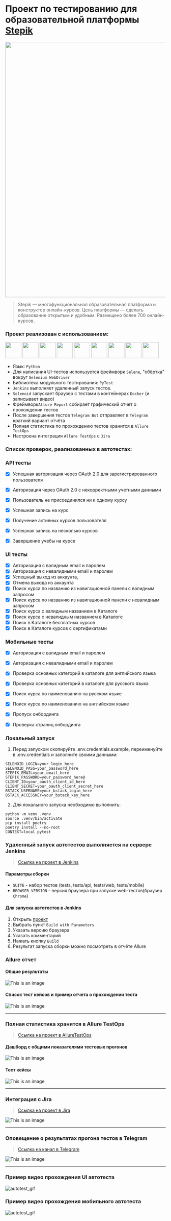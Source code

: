 # Проект по тестированию для образовательной платформы <a target="_blank" href="https://stepik.org/">Stepik</a>
<img src="https://raw.githubusercontent.com/balsis/media/refs/heads/main/stepik_autotest/screenshots/stepik_main_page.png" width="800"> 

> Stepik — многофункциональная образовательная платформа и конструктор
> онлайн-курсов. Цель платформы — сделать образование открытым и удобным.
> Размещено более 700 онлайн-курсов.

### Проект реализован с использованием:
<img src="https://raw.githubusercontent.com/balsis/media/refs/heads/main/stepik_autotest/icons/allure_report.png" width="50"> <img src="https://raw.githubusercontent.com/balsis/media/refs/heads/main/stepik_autotest/icons/allure_testops.png" width="50"> <img src="https://raw.githubusercontent.com/balsis/media/refs/heads/main/stepik_autotest/icons/jenkins.png" width="50"> <img src="https://raw.githubusercontent.com/balsis/media/refs/heads/main/stepik_autotest/icons/jira.png" width="50"> 
<img src="https://raw.githubusercontent.com/balsis/media/refs/heads/main/stepik_autotest/icons/pytest.png" width="50"> <img src="https://raw.githubusercontent.com/balsis/media/refs/heads/main/stepik_autotest/icons/selene.png" width="50"> <img src="https://raw.githubusercontent.com/balsis/media/refs/heads/main/stepik_autotest/icons/selenoid.png" width="50"> <img src="https://raw.githubusercontent.com/balsis/media/refs/heads/main/stepik_autotest/icons/tg.png" width="50"> <img src="https://raw.githubusercontent.com/balsis/media/refs/heads/main/stepik_autotest/icons/python-original.svg" width="50">

- Язык: `Python`
- Для написания UI-тестов используется фреймворк `Selene`, "обёртка" вокруг `Selenium WebDriver`
- Библиотека модульного тестирования: `PyTest`
- `Jenkins` выполняет удаленный запуск тестов.
- `Selenoid` запускает браузер с тестами в контейнерах `Docker` (и записывает видео)
- Фреймворк`Allure Report` собирает графический отчет о прохождении тестов
- После завершения тестов `Telegram Bot` отправляет в `Telegram` краткий вариант отчёта
- Полная статистика по прохождению тестов хранится в `Allure TestOps`
- Настроена интеграция `Allure TestOps` с `Jira`

### Список проверок, реализованных в автотестах:
### API тесты
- [x] Успешная авторизация через OAuth 2.0 для зарегистрированного пользователя
- [x] Авторизация через OAuth 2.0 с некорректными учетными данными
- [x] Пользователь не присоединился ни к одному курсу
- [x] Успешная запись на курс
- [x] Получение активных курсов пользователя
- [x] Успешная запись на несколько курсов
- [x] Завершение учебы на курсе


### UI тесты
- [x] Авторизация с валидным email и паролем
- [x] Авторизация с невалидными email и паролем
- [x] Успешный выход из аккаунта,
- [x] Отмена выхода из аккаунта
- [x] Поиск курса по названию из навигационной панели с валидным запросом
- [x] Поиск курса по названию из навигационной панели с невалидным запросом
- [x] Поиск курса с валидным названием в Каталоге
- [x] Поиск курса с невалидным названием в Каталоге
- [x] Поиск в Каталоге бесплатных курсов
- [x] Поиск в Каталоге курсов с сертификатами

### Мобильные тесты
- [x] Авторизация с валидным email и паролем
- [x] Авторизация с невалидными email и паролем
- [x] Проверка основных категорий в каталоге для английского языка
- [x] Проверка основных категорий в каталоге для русского языка
- [x] Поиск курса по наименованию на русском языке
- [x] Поиск курса по наименованию на английском языке
- [x] Пропуск онбординга
- [x] Проверка страниц онбординга


### Локальный запуск

1) Перед запуском cкопируйте .env.credentials.example, переименуйте в .env.credentials и заполните своими данными:
```
SELENOID_LOGIN=your_login_here
SELENOID_PASS=your_password_here
STEPIK_EMAIL=your_email_here
STEPIK_PASSWORD=your_password_here@
CLIENT_ID=your_oauth_client_id_here
CLIENT_SECRET=your_oauth_client_secret_here
BSTACK_USERNAME=your_bstack_login_here
BSTACK_ACCESSKEY=your_bstack_key_here
```

2) Для локального запуска необходимо выполнить:
```
python -m venv .venv
source .venv/bin/activate
pip install poetry 
poetry install --no-root
CONTEXT=local pytest
```

### Удаленный запуск автотестов выполняется на сервере Jenkins
> [Ссылка на проект в Jenkins](https://jenkins.autotests.cloud/job/018-artbalsis-stepik_autotests/)

#### Параметры сборки
- `SUITE` - набор тестов (tests, tests/api, tests/web, tests/mobile)
- `BROWSER_VERSION` - версия браузера при запуске web-тестов(браузер `Chrome`)

#### Для запуска автотестов в Jenkins

1. Открыть [проект](https://jenkins.autotests.cloud/job/018-artbalsis-stepik_autotests/)
2. Выбрать пункт `Build with Parameters`
3. Указать версию браузера
4. Указать комментарий
5. Нажать кнопку `Build`
6. Результат запуска сборки можно посмотреть в отчёте Allure

### Allure отчет

#### Общие результаты
![This is an image](https://raw.githubusercontent.com/balsis/media/refs/heads/main/stepik_autotest/screenshots/allure.png)
#### Список тест кейсов и пример отчета о прохождении теста
![This is an image](https://raw.githubusercontent.com/balsis/media/refs/heads/main/stepik_autotest/screenshots/allure_suites.png)

----
### Полная статистика хранится в Allure TestOps
> [Ссылка на проект в AllureTestOps](https://allure.autotests.cloud/project/4688/dashboards)

#### Дашборд с общими показателями тестовых прогонов

![This is an image](https://raw.githubusercontent.com/balsis/media/refs/heads/main/stepik_autotest/screenshots/allure_testops_dashboard.png)

#### Тест кейсы

![This is an image](https://raw.githubusercontent.com/balsis/media/refs/heads/main/stepik_autotest/screenshots/test_cases.png)

----

### Интеграция с Jira

> [Ссылка на проект в Jira](https://jira.autotests.cloud/browse/HOMEWORK-1427)

![This is an image](https://raw.githubusercontent.com/balsis/media/refs/heads/main/stepik_autotest/screenshots/jira_task.png)

----
### Оповещение о результатах прогона тестов в Telegram
> [Ссылка на канал в Telegram](https://t.me/qa_guru_allure_reports)

![This is an image](https://raw.githubusercontent.com/balsis/media/refs/heads/main/stepik_autotest/screenshots/tg.png)

----
### Пример видео прохождения UI автотеста
![autotest_gif](https://raw.githubusercontent.com/balsis/media/refs/heads/main/stepik_autotest/screenshots/video.gif)
### Пример видео прохождения мобильного автотеста
![autotest_gif](https://raw.githubusercontent.com/balsis/media/refs/heads/main/stepik_autotest/screenshots/mobile.gif)
